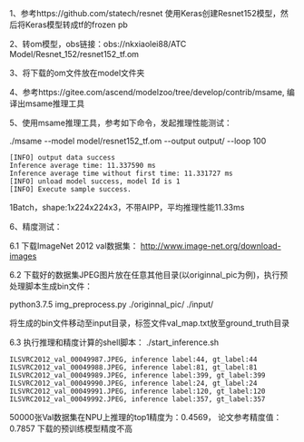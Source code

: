 1、参考https://github.com/statech/resnet
使用Keras创建Resnet152模型，然后将Keras模型转成tf的frozen pb

2、转om模型，obs链接：obs://nkxiaolei88/ATC Model/Resnet_152/resnet152_tf.om

3、将下载的om文件放在model文件夹

4、参考https://gitee.com/ascend/modelzoo/tree/develop/contrib/msame, 编译出msame推理工具

5、使用msame推理工具，参考如下命令，发起推理性能测试： 

./msame --model model/resnet152_tf.om --output output/ --loop 100
```
[INFO] output data success
Inference average time: 11.337590 ms
Inference average time without first time: 11.331727 ms
[INFO] unload model success, model Id is 1
[INFO] Execute sample success.
```
1Batch，shape:1x224x224x3，不带AIPP，平均推理性能11.33ms

6、精度测试：

6.1 下载ImageNet 2012 val数据集： http://www.image-net.org/download-images

6.2 下载好的数据集JPEG图片放在任意其他目录(以originnal_pic为例)，执行预处理脚本生成bin文件：

python3.7.5 img_preprocess.py ./originnal_pic/ ./input/

将生成的bin文件移动至input目录，标签文件val_map.txt放至ground_truth目录

6.3 执行推理和精度计算的shell脚本： ./start_inference.sh
```
ILSVRC2012_val_00049987.JPEG, inference label:44, gt_label:44
ILSVRC2012_val_00049988.JPEG, inference label:81, gt_label:81
ILSVRC2012_val_00049989.JPEG, inference label:399, gt_label:399
ILSVRC2012_val_00049990.JPEG, inference label:24, gt_label:24
ILSVRC2012_val_00049991.JPEG, inference label:120, gt_label:120
ILSVRC2012_val_00049992.JPEG, inference label:357, gt_label:357
```
50000张Val数据集在NPU上推理的top1精度为：0.4569， 论文参考精度值：0.7857
下载的预训练模型精度不高